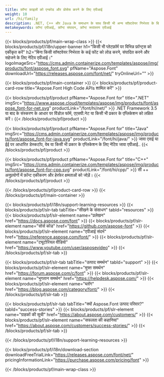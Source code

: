 ```yaml
---
title: फ़ॉन्ट फ़ाइलों को एन्कोड और प्रोसेस करने के लिए एपीआई
weight: 10
url: /hi/family
description: .NET, C++ और Java के समाधान के साथ किसी भी अन्य सॉफ़्टवेयर निर्भरता के बिना किसी भी प्लेटफ़ॉर्म पर विभिन्न फ़ॉन्ट स्वरूपों को लोड, संपादित, कनवर्ट और सहेजना
metakeywords: फ़ॉन्ट एपीआई, फ़ॉन्ट संपादन, फ़ॉन्ट रूपांतरण एपीआई
---
```


{{< blocks/products/pf/main-wrap-class >}}
{{< blocks/products/pf/i18n/upper-banner h1="किसी भी प्लेटफ़ॉर्म पर विभिन्न फ़ॉन्ट्स को एकीकृत करें" h2="बिना किसी सॉफ्टवेयर निर्भरता के कई फोंट को लोड करने, संपादित करने और सहेजने के लिए नेटिव एपीआई।" logoImageSrc="https://cms.admin.containerize.com/templates/aspose/img/products/font/aspose_font.svg" pfName="Aspose.Font" downloadUrl="https://releases.aspose.com/font/net/" tryOnlineUrl="" >}}

{{< blocks/products/pf/main-container >}}
{{< blocks/products/pf/product-card-row title="Aspose.Font High Code APIs शामिल करें" >}}

{{< blocks/products/pf/product pfName="Aspose.Font for" title=".NET" imgSrc="https://www.aspose.cloud/templates/aspose/img/products/font/aspose_font-for-net.svg" productLink="/font/hi/net/" >}}
.NET Framework 3.5 या बाद के संस्करण के आधार पर विंडोज़ फॉर्म, एएसपी.नेट या किसी भी प्रकार के एप्लिकेशन को लक्षित करें।
{{< /blocks/products/pf/product >}}

{{< blocks/products/pf/product pfName="Aspose.Font for" title="Java" imgSrc="https://cms.admin.containerize.com/templates/aspose/img/products/font/aspose_font-for-java.svg" productLink="/font/hi/java/" >}}
जावा एसई या ईई पर आधारित डेस्कटॉप, वेब या किसी भी प्रकार के एप्लिकेशन के लिए नेटिव जावा एपीआई..
{{< /blocks/products/pf/product >}}

{{< blocks/products/pf/product pfName="Aspose.Font for" title="C++" imgSrc="https://cms.admin.containerize.com/templates/aspose/img/products/font/aspose_font-for-cpp.svg" productLink="/font/hi/cpp/" >}}
सी ++ अनुप्रयोगों में फ़ॉन्ट एकीकरण और हेरफेर क्षमताओं को जोड़ें।
{{< /blocks/products/pf/product >}}

{{< /blocks/products/pf/product-card-row >}}
{{< /blocks/products/pf/main-container >}}

{{< blocks/products/pf/i18n/support-learning-resources >}}
{{< blocks/products/pf/slr-tab tabTitle="सीखने के संसाधन" tabId="resources" >}}
{{< blocks/products/pf/slr-element name="प्रलेखन" href="https://docs.aspose.com/font" >}}
{{< blocks/products/pf/slr-element name="सोर्स कोड" href="https://github.com/aspose-font" >}}
{{< blocks/products/pf/slr-element name="एपीआई संदर्भ" href="https://reference.aspose.com/font/" >}}
{{< blocks/products/pf/slr-element name="ट्यूटोरियल वीडियो" href="https://www.youtube.com/user/asposevideo" >}}
{{< /blocks/products/pf/slr-tab >}}

{{< blocks/products/pf/slr-tab tabTitle="उत्पाद समर्थन" tabId="support" >}}
{{< blocks/products/pf/slr-element name="मुफ्त समर्थन" href="https://forum.aspose.com/c/font" >}}
{{< blocks/products/pf/slr-element name="भुगतान समर्थन" href="https://helpdesk.aspose.com/" >}}
{{< blocks/products/pf/slr-element name="ब्लॉग" href="https://blog.aspose.com/category/font/" >}}
{{< /blocks/products/pf/slr-tab >}}

{{< blocks/products/pf/slr-tab tabTitle="क्यों Aspose.Font उत्पाद परिवार?" tabId="success-stories" >}}
{{< blocks/products/pf/slr-element name="ग्राहकों की सूची" href="https://about.aspose.com/customers/" >}}
{{< blocks/products/pf/slr-element name="सफलता की कहानियां" href="https://about.aspose.com/customers/success-stories/" >}}
{{< /blocks/products/pf/slr-tab >}}

{{< /blocks/products/pf/i18n/support-learning-resources >}}

{{< blocks/products/pf/i18n/download-section downloadFreeTrialLink="https://releases.aspose.com/font/net/" pricingInformationLink="https://purchase.aspose.com/pricing/font" >}}

{{< /blocks/products/pf/main-wrap-class >}}